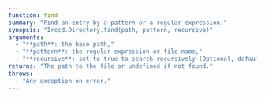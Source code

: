 ```yaml
---
function: find
summary: "Find an entry by a pattern or a regular expression."
synopsis: "Irccd.Directory.find(path, pattern, recursive)"
arguments:
  - "**path**: the base path,"
  - "**pattern**: the regular expression or file name,"
  - "**recursive**: set to true to search recursively (Optional, default: false)."
returns: "The path to the file or undefined if not found."
throws:
  - "Any exception on error."
---
```


